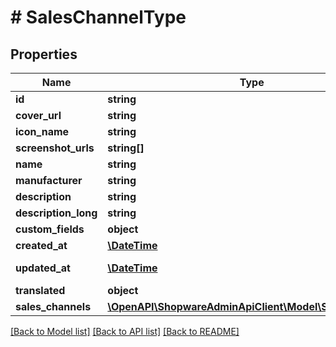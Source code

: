 # # SalesChannelType

## Properties

Name | Type | Description | Notes
------------ | ------------- | ------------- | -------------
**id** | **string** |  | [optional]
**cover_url** | **string** |  | [optional]
**icon_name** | **string** |  | [optional]
**screenshot_urls** | **string[]** |  | [optional]
**name** | **string** |  |
**manufacturer** | **string** |  | [optional]
**description** | **string** |  | [optional]
**description_long** | **string** |  | [optional]
**custom_fields** | **object** |  | [optional]
**created_at** | [**\DateTime**](\DateTime.md) |  | [readonly]
**updated_at** | [**\DateTime**](\DateTime.md) |  | [optional] [readonly]
**translated** | **object** |  | [optional]
**sales_channels** | [**\OpenAPI\ShopwareAdminApiClient\Model\SalesChannel[]**](SalesChannel.md) |  | [optional]

[[Back to Model list]](../../README.md#models) [[Back to API list]](../../README.md#endpoints) [[Back to README]](../../README.md)
